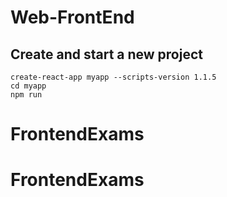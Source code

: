 # Web-FrontEnd

## Create and start a new project
``` 
create-react-app myapp --scripts-version 1.1.5
cd myapp
npm run
```
# FrontendExams
# FrontendExams
